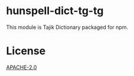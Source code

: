 # hunspell-dict-tg-tg

This module is Tajik Dictionary packaged for npm.

# License

[APACHE-2.0](https://github.com/kwonoj/hunspell-dict/blob/master/packages/tg-tg/README_tg_TG.txt)